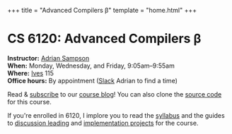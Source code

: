 +++
title = "Advanced Compilers β"
template = "home.html"
+++
# CS 6120: Advanced Compilers β

**Instructor:** [Adrian Sampson][adrian]  
**When:** Monday, Wednesday, and Friday, 9:05am–9:55am  
**Where:** [Ives][] 115  
**Office hours:** By appointment ([Slack][] Adrian to find a time)

Read & [subscribe][rss] to our [course blog][blog]!
You can also clone the [source code][gh] for this course.

If you're enrolled in 6120, I implore you to read the [syllabus][syllabus] and
the guides to [discussion leading][discussion] and [implementation projects][project] for the course.

[adrian]: https://www.cs.cornell.edu/~asampson/
[ives]: https://www.cornell.edu/about/maps/?loc=Ives%20Hall
[slack]: https://cs6120-2019fa.slack.com/
[blog]: @/blog/_index.md
[rss]: rss.xml
[gh]: https://github.com/sampsyo/cs6120
[discussion]: @/discussion.md
[project]: @/project/_index.md
[syllabus]: @/syllabus.md

